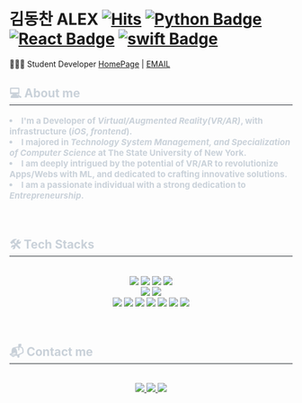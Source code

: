 # 김동찬 ALEX [![Hits](https://hits.seeyoufarm.com/api/count/incr/badge.svg?url=https%3A%2F%2Fgithub.com%2Fdongckim&count_bg=%2379C83D&title_bg=%23555555&icon=&icon_color=%23E7E7E7&title=hits&edge_flat=false)](https://hits.seeyoufarm.com) [![Python Badge](https://img.shields.io/badge/Python-235A97?style=flat-square&logo=python&logoColor=white)](https://www.python.org/) [![React Badge](https://img.shields.io/badge/React-61DAFB?style=flat-square&logo=React&logoColor=white)](https://reactjs.org/) [![swift Badge](https://img.shields.io/badge/swift-F05138?style=flat-square&logo=swift&logoColor=white)](https://reactjs.org/)

👨🏾‍💻 Student Developer [HomePage](https://www.dong-chan.com/) | [EMAIL](dongchankim1999@gmail.com)
<div style="text-align: left;"> 
    <h2 style="border-bottom: 1px solid #21262d; color: #c9d1d9;"> 💻  About me </h2>  
    <div style="font-weight: 700; font-size: 15px; text-align: left; color: #c9d1d9;"> </li><li> I'm a Developer of <i>Virtual/Augmented Reality(VR/AR)</i>, with infrastructure (<i>iOS</i>, <i>frontend</i>).</li></li><li> I majored in <i>Technology System Management, and Specialization of Computer Science</i> at The State University of New York.</li></li><li>I am deeply intrigued by the potential of VR/AR to revolutionize Apps/Webs with ML, and dedicated to crafting innovative solutions.</li></li><li> I am a passionate individual with a strong dedication to <i>Entrepreneurship</i>.</li></li> </div> 
</div>
     <br/>
    <br/>
    <div style="text-align: left;">
    <h2 style="border-bottom: 1px solid #21262d; color: #c9d1d9;"> 🛠️  Tech Stacks </h2> <br> 
    <div  align= "center"> <img src="https://img.shields.io/badge/Python-3776AB?style=for-the-badge&logo=Python&logoColor=white">
          <img src="https://img.shields.io/badge/PyTorch-EE4C2C?style=for-the-badge&logo=PyTorch&logoColor=white">
          <img src="https://img.shields.io/badge/Tensorflow-FF6F00?style=for-the-badge&logo=Tensorflow&logoColor=white">
          <img src="https://img.shields.io/badge/Keras-D00000?style=for-the-badge&logo=Keras&logoColor=white">
          <br/><img src="https://img.shields.io/badge/Swift-F05138?style=for-the-badge&logo=Swift&logoColor=white">
          <img src="https://img.shields.io/badge/IOS-000000?style=for-the-badge&logo=IOS&logoColor=white">
          <br/><img src="https://img.shields.io/badge/React-61DAFB?style=for-the-badge&logo=React&logoColor=white">
          <img src="https://img.shields.io/badge/Javascript-F7DF1E?style=for-the-badge&logo=Javascript&logoColor=white">
          <img src="https://img.shields.io/badge/Redux-764ABC?style=for-the-badge&logo=Redux&logoColor=white">
          <img src="https://img.shields.io/badge/React Query-FF4154?style=for-the-badge&logo=React Query&logoColor=white">
          <img src="https://img.shields.io/badge/Linux-FCC624?style=for-the-badge&logo=Linux&logoColor=white">
          <img src="https://img.shields.io/badge/MySQL-4479A1?style=for-the-badge&logo=MySQL&logoColor=white">
          <img src="https://img.shields.io/badge/Amazon AWS-232F3E?style=for-the-badge&logo=Amazon AWS&logoColor=white">
          </div>
    </div>
     <br/>
    <br/>
    <div style="text-align: left;">
    <h2 style="border-bottom: 1px solid #21262d; color: #c9d1d9;"> 📬  Contact me </h2> <br> 
    <div align= "center"> <a href=https://www.instagram.com/dck_alx/> <img src="https://img.shields.io/badge/Instagram-E4405F?style=for-the-badge&logo=Instagram&logoColor=white&link=https://www.instagram.com/dck_alx/"> </a>
         <a href=https://dong-chan.com> <img src="https://img.shields.io/badge/githubpage-222222?style=for-the-badge&logo=githubpage&logoColor=white&link=https://velog.io/@jjdc0809/posts"> </a>
         <a href=mailto:dongchankim1999@gmail.com> <img src="https://img.shields.io/badge/Gmail-EA4335?style=for-the-badge&logo=Gmail&logoColor=white&link=mailto:dongchankim1999@gmail.com"> </a>
    </div>
     <br/>
    <br/>
</div>

<!--
**Dongckim/Dongckim** is a ✨ _special_ ✨ repository because its `README.md` (this file) appears on your GitHub profile.

Here are some ideas to get you started:

- 🔭 I’m currently working on ...
- 🌱 I’m currently learning ...
- 👯 I’m looking to collaborate on ...
- 🤔 I’m looking for help with ...
- 💬 Ask me about ...
- 📫 How to reach me: ...
- 😄 Pronouns: ...
- ⚡ Fun fact: ...
-->
